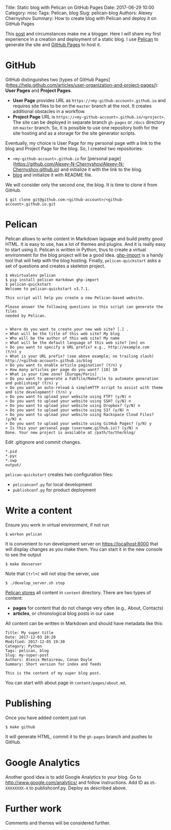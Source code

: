 Title: Static blog with Pelican on GitHub Pages
Date: 2017-06-29 10:00
Category: misc
Tags: Pelican, blog
Slug: pelican-blog
Authors: Alexey Chernyshov
Summary: How to create blog with Pelican and deploy it on GitHub Pages

This [post](http://eax.me/pelican/) and circumstances make me a blogger. Here I
will share my first experience in a creation and deployment of a static blog. I
use [Pelican](http://docs.getpelican.com/en/stable/#) to generate the site and
[GitHub Pages](https://pages.github.com/) to host it.
# GitHub
GitHub distinguishes two [types of GitHub Pages]
(https://help.github.com/articles/user-organization-and-project-pages/):
 **User Pages** and **Project Pages**.

 - **User Page** provides URL as `https://<my-github-account>.github.io` and
requires site files to be on the `master` branch at the root. It creates
additional obstacles in a workflow.
 - **Project Page** URL is `https://<my-github-account>.github.io/<project>`.
The site can be deployed in separate branch `gh-pages` or `/docs` directory on
`master` branch. So, it is possible to use one repository both for the site
hosting and as a storage for the site generator scripts.

Eventually, my choice is User Page for my personal page with a link to the blog
and Project Page for the blog. So, I created two repositories:

 - `<my-github-account>.github.io` for [personal page]
(https://github.com/Alexey-N-Chernyshov/Alexey-N-Chernyshov.github.io) and
initialize it with the link to the blog.
 - [blog](https://github.com/Alexey-N-Chernyshov/blog) and initialize it with
README file.

We will consider only the second one, the blog. It is time to clone it from
GitHub.
```
$ git clone git@github.com:<github-account>/<github-account>.github.io.git
```
# Pelican
Pelican allows to write content in Markdown laguage and build pretty good HTML.
It is easy to use, has a lot of themes and plugins. And it is really easy to
start using it. Pelican is written in Python, thus to create a virtual
environment for the blog project will be a good idea.
[ghp-import](https://github.com/davisp/ghp-import) is a handy tool that will
help with the blog hosting. Finally, `pelican-quickstart` asks a set of
questions and creates a skeleton project.

```
$ mkvirtualenv pelican
$ pip install pelican markdown ghp-import
$ pelican-quickstart
Welcome to pelican-quickstart v3.7.1.

This script will help you create a new Pelican-based website.

Please answer the following questions so this script can generate the files
needed by Pelican.

    
> Where do you want to create your new web site? [.] .
> What will be the title of this web site? My blog
> Who will be the author of this web site? My name
> What will be the default language of this web site? [en] en
> Do you want to specify a URL prefix? e.g., http://example.com   (Y/n) y
> What is your URL prefix? (see above example; no trailing slash) http://<github-account>.github.io/blog
> Do you want to enable article pagination? (Y/n) y
> How many articles per page do you want? [10] 10
> What is your time zone? [Europe/Paris] 
> Do you want to generate a Fabfile/Makefile to automate generation and publishing? (Y/n) y
> Do you want an auto-reload & simpleHTTP script to assist with theme and site development? (Y/n) y
> Do you want to upload your website using FTP? (y/N) n
> Do you want to upload your website using SSH? (y/N) n
> Do you want to upload your website using Dropbox? (y/N) n
> Do you want to upload your website using S3? (y/N) n
> Do you want to upload your website using Rackspace Cloud Files? (y/N) n
> Do you want to upload your website using GitHub Pages? (y/N) y
> Is this your personal page (username.github.io)? (y/N) n
Done. Your new project is available at /path/to/the/blog/
```

Edit .gitignore and commit changes.
```
*.pid
*.pyc
*.swp
output/
```

`pelican-quickstart` creates two configuration files:

 - `pelicanconf.py` for local development
 - `publishconf.py` for product deployment

# Write a content
Ensure you work in virtual environment, if not run 
```
$ workon pelican
```
It is convenient to run development server on <https://localhost:8000> that
will display changes as you make them. You can start it in the new console to
see the output
```
$ make devserver
```
Note that `Ctrl+C` will not stop the server, use
```
$ ./develop_server.sh stop
```
[Pelican stores](http://docs.getpelican.com/en/stable/content.html) all content
in `content` directory. There are two types of content:

 - **pages** for content that do not change very often (e.g., About, Contacts)
 - **articles**, or chronological blog posts in our case

All content can be written in Markdown and should have metadata like this:
```
Title: My super title
Date: 2017-12-03 10:20
Modified: 2017-12-05 19:30
Category: Python
Tags: pelican, blog
Slug: my-super-post
Authors: Alexis Metaireau, Conan Doyle
Summary: Short version for index and feeds

This is the content of my super blog post.
```

You can start with about page in `content/pages/about.md`.

# Publishing
Once you have added content just run
```
$ make github
```
It will generate HTML, commit it to the `gh-pages` branch and pushes to GitHub.

# Google Analytics
Another good idea is to add Google Analytics to your blog. Go to
 <http://www.google.com/analytics/> and follow instructions. Add ID as 
`US-XXXXXXXX-X` to publishconf.py. Deploy as described above.

# Further work
Comments and themes will be considered further.
